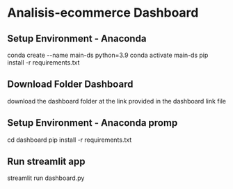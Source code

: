 # Analisis-ecommerce Dashboard 
## Setup Environment - Anaconda

conda create --name main-ds python=3.9
conda activate main-ds
pip install -r requirements.txt

## Download Folder Dashboard 
download the dashboard folder at the link provided in the dashboard link file

## Setup Environment - Anaconda promp
cd dashboard
pip install -r requirements.txt

## Run streamlit app
streamlit run dashboard.py

